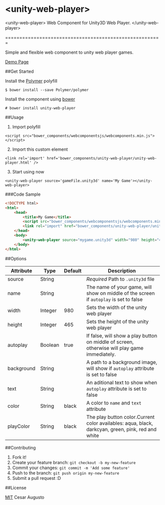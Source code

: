 # \<unity-web-player\>
&lt;unity-web-player> Web Component for Unity3D Web Player. &lt;/unity-web-player>

=======================================================

Simple and flexible web component to unity web player games.

[Demo Page](http://cesardeazevedo.github.io/unity-web-player/)

##Get Started

Install the [Polymer](https://www.polymer-project.or) polyfill

`$ bower install --save Polymer/polymer`

Install the component using [bower](http://bower.io/)

`# bower install unity-web-player`

##Usage

1. Import polyfill

`<script src="bower_components/webcomponentsjs/webcomponents.min.js"></script>`

2. Import this custom element
	
`<link rel='import' href='bower_components/unity-web-player/unity-web-player.html' />`

3. Start using now

`<unity-web-player source='gameFile.unity3d' name='My Game'></unity-web-player>`

###Code Sample

```html
<!DOCTYPE html>
<html>
    <head>
        <title>My Game</title>
        <script src="bower_components/webcomponentsjs/webcomponents.min.js" />
        <link rel="import" href="bower_components/unity-web-player/unity-web-player.html" />
    </head>
    <body>
        <unity-web-player source="mygame.unity3d" width="980" height="465"></unity-web-player>
    </body>
</html>
```

##Options

|Attribute| Type| Default| Description|
|---------|-----|--------|------------|
|source   | String |     | *Required* Path to `.unity3d` file|
|name     | String |     | The name of your game, will show on middle of the screen if `autoplay` is set to false|
|width    | Integer | 980 |Sets the width of the unity web player |
|height   | Integer | 465 | Sets the height of the unity web player|
|autoplay | Boolean |true| If false, will show a play button on middle of screen, otherwise will play game immediately.|
|background| String|| A path to a background image, will show if `autoplay` attribute is set to false |
|text| String|| An aditional text to show when `autoplay` attribute is set to false|
|color| String| black |A color to `name` and `text` attribute|
|playColor| String| black| The play button color.Current color availables: aqua, black, darkcyan, green, pink, red and white |


 
##Contributing

1. Fork it!
2. Create your feature branch: `git checkout -b my-new-feature`
3. Commit your changes: `git commit -m 'Add some feature'`
4. Push to the branch: `git push origin my-new-feature`
5. Submit a pull request :D


##License

[MIT](./LICENSE) Cesar Augusto 


